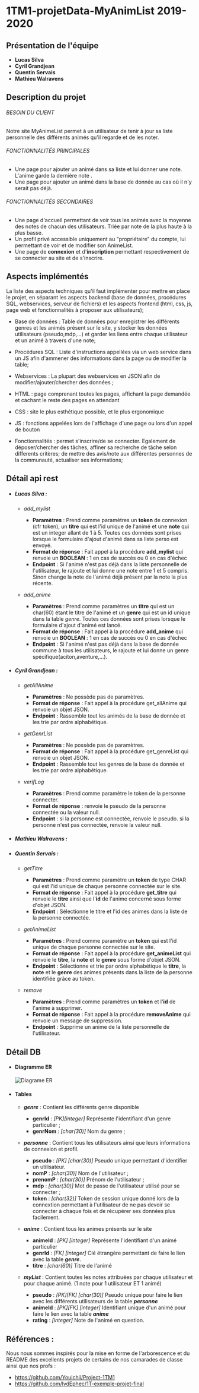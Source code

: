 # 1TM1-projetData-MyAnimList 2019-2020
## Présentation de l'équipe
 - **Lucas Silva** 
 - **Cyril Grandjean**
 - **Quentin Servais** 
 - **Mathieu Walravens**
## Description du projet

###### BESOIN DU CLIENT
  
Notre site MyAnimeList permet à un utilisateur de tenir à jour sa liste personnelle des différents animés 
qu'il regarde et de les noter.

###### FONCTIONNALITÉS PRINCIPALES
  - Une page pour ajouter un animé dans sa liste et lui donner une note. L'anime garde la dernière note .
  - Une page pour ajouter un animé dans la base de donnée au cas où il n'y serait pas déjà.
  
###### FONCTIONNALITÉS SECONDAIRES

  - Une page d'accueil permettant de voir tous les animés avec la moyenne des notes de chacun des utilisateurs. Triée par note de la plus haute à la plus basse.
  - Un profil privé accessible uniquement au "propriétaire" du compte, lui permettant de voir et de modifier son AnimeList.
  - Une page de **connexion**  et d'**inscription** permettant respectivement de se connecter au site et de s'inscrire.

## Aspects implémentés
La liste des aspects techniques qu'il faut implémenter pour mettre en place le projet, en séparant les aspects backend (base de données, procédures SQL, webservices, serveur de fichiers) et les aspects frontend (html, css, js, page web et fonctionnalités à proposer aux utilisateurs);
  - Base de données : Table de données pour enregistrer les différents genres et les animés présent sur le site, y stocker les données utilisateurs (pseudo,mdp,...) et garder les liens entre chaque utilisateur et un animé à travers d'une note;
  - Procédures SQL : Liste d'instructions appellées via un web service dans un JS afin d'ammener des informations dans la page ou de modifier la table;
  - Webservices : La plupart des webservices en JSON afin de modifier/ajouter/chercher des données ;
  
  
  - HTML : page comprenant toutes les pages, affichant la page demandée et cachant le reste des pages en attendant 
  - CSS : site le plus esthétique possible, et le plus ergonomique 
  - JS : fonctions appelées lors de l'affichage d'une page ou lors d'un appel de bouton 
  - Fonctionnalités : permet s'inscrire/de se connecter. Egalement de déposer/chercher des tâches, affiner sa recherche de tâche selon differents critères; de mettre des avis/note aux différentes personnes de la communauté, actualiser ses informations; 

## Détail api rest

- ##### **Lucas Silva** :
    - *add_mylist* 
      - **Paramètres** : Prend comme paramètres un **token** de connexion (cfr token), un **titre** qui est l'id unique de l'animé et une **note** qui est un integer allant de 1 à 5. Toutes ces données sont prises lorsque le formulaire d'ajout d'animé dans sa liste perso est envoyé.
      - **Format de réponse** : Fait appel à la procédure **add_mylist** qui renvoie un **BOOLEAN** : 1 en cas de succès ou 0 en cas d'échec
      - **Endpoint** : Si l'animé n'est pas déjà dans la liste personnelle de l'utilisateur, le rajoute et lui donne une note entre 1 et 5 compris. Sinon change la note de l'animé déjà présent par la note la plus récente.
    
    - *add_anime* 
      - **Paramètres** : Prend comme paramètres un **titre** qui est un char(60) étant le titre de l'animé et un **genre** qui est un id unique dans la table *genre*. Toutes ces données sont prises lorsque le formulaire d'ajout d'animé est lancé.
      - **Format de réponse** : Fait appel à la procédure **add_anime** qui renvoie un **BOOLEAN** : 1 en cas de succès ou 0 en cas d'échec
      - **Endpoint** : Si l'animé n'est pas déjà dans la base de donnée commune à tous les utilisateurs, le rajoute et lui donne un genre spécifique(aciton,aventure,...).          
 
- ##### **Cyril Grandjean** :
    - *getAllAnime* 
      - **Paramètres** : Ne possède pas de paramètres.
      - **Format de réponse** : Fait appel à la procédure get_allAnime qui renvoie un objet JSON.
      - **Endpoint** : Rassemble tout les animés de la base de donnée et les trie par ordre alphabétique.
    	  
    - *getGenrList* 
      - **Paramètres** : Ne possède pas de paramètres.
      - **Format de réponse** : Fait appel à la procédure get_genreList qui renvoie un objet JSON.
      - **Endpoint** : Rassemble tout les genres de la base de donnée et les trie par ordre alphabétique.
    	  
    - *verifLog* 
      - **Paramètres** : Prend comme paramètre le token de la personne connecter.
      - **Format de réponse** : renvoie le pseudo de la personne connectée ou la valeur null.
      - **Endpoint** : si la personne est connectée, renvoie le pseudo. si la personne n'est pas connectée, renvoie la valeur null.
- ##### **Mathieu Walravens** :
 
- ##### **Quentin Servais** :
    - *getTitre* 
      - **Paramètres** : Prend comme paramètre un **token** de type CHAR qui est l'id unique de chaque personne connectée sur le site.
      - **Format de réponse** : Fait appel à la procédure **get_titre** qui renvoie le **titre** ainsi que l'**id** de l'anime concerné sous forme d'objet JSON.
      - **Endpoint** : Sélectionne le titre et l'id des animes dans la liste de la personne connectée.
    
    - *getAnimeList* 
      - **Paramètres** : Prend comme paramètre un **token** qui est l'id unique de chaque personne connectée sur le site.
      - **Format de réponse** : Fait appel à la procédure **get_animeList** qui renvoie le **titre**, la **note** et le **genre** sous forme d'objet JSON.
      - **Endpoint** : Sélectionne et trie par ordre alphabétique le **titre**, la **note** et le **genre** des animes présents dans la liste de la personne identifiée grâce au token.
    
    - *remove* 
      - **Paramètres** : Prend comme paramètres un **token** et l'**id** de l'anime à supprimer.
      - **Format de réponse** : Fait appel à la procédure **removeAnime** qui renvoie un message de suppression.
      - **Endpoint** : Supprime un anime de la liste personnelle de l'utilisateur.
## Détail DB

- #### Diagramme ER
 
     ![Diagrame ER](utile/images/diagramme.png)

- #### Tables
    - ***genre*** : Contient les différents genre disponible
        - **genrId** : *[PK][integer]* Représente l'identifiant d'un genre particulier ;
        - **genrNom** : *[char(30)]* Nom du genre ;
    
    -  ***personne*** : Contient tous les utilisateurs ainsi que leurs informations de connexion et profil.
        - **pseudo** : *[PK] [char(30)]* Pseudo unique permettant d'identifier un utilisateur. 
        - **nomP** : *[char(30)]* Nom de l'utilisateur ;
        - **prenomP** : *[char(30)]* Prénom de l'utilisateur ;
        - **mdp** : *[char(30)]* Mot de passe de l'utilisateur utilisé pour se connecter ;
        - **token** : *[char(32)]* Token de session unique donné lors de la connextion 
        permettant à l'utilisateur de ne pas devoir se connecter à chaque fois et de récupérer ses données plus facilement.
    
    - ***anime*** : Contient tous les animes présents sur le site
        - **animeId** : *[PK] [integer]* Représente l'identifiant d'un animé particulier  
        - **genrId** : *[FK] [integer]* Clé étrangère permettant de faire le lien avec la table ***genre***.
        - **titre** : *[char(60)]* Titre de l'animé
    
    - ***myList*** : Contient toutes les notes attribuées par chaque utilisateur et pour chaque animé. (1 note pour 1 utilisateur ET 1 animé)  
        - **pseudo** : *[PK][FK] [char(30)]* Pseudo unique pour faire le lien avec les différents utilisateurs de la table ***personne***
        - **animeId** : *[PK][FK] [integer]* Identifiant unique d'un animé pour faire le lien avec la table ***anime***
        - **rating** : *[integer]* Note de l'animé en question.
 ## Références : 
  Nous nous sommes inspirés pour la mise en forme de l'arborescence et du README des excellents projets de certains de nos camarades de classe ainsi que nos profs :
  - https://github.com/Youichii/Project-1TM1 
  - https://github.com/lvdEphec/1T-exemple-projet-final
  
